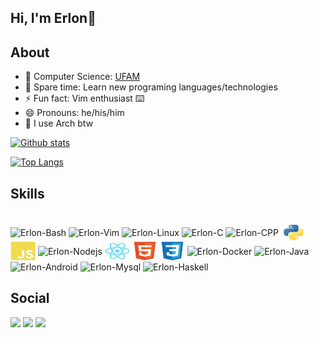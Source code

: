 
<!--
**erlonbie/erlonbie** is a ✨ _special_ ✨ repository because its `README.md` (this file) appears on your GitHub profile.

Here are some ideas to get you started:

- 🔭 I’m currently working on ...
- 🌱 I’m currently learning ...
- 👯 I’m looking to collaborate on ...
- 🤔 I’m looking for help with ...
- 💬 Ask me about ...
- 📫 How to reach me: ...
- 😄 Pronouns: ...
- ⚡ Fun fact: ...
-->
## Hi, I'm Erlon👾

## About

- 🏫 Computer Science: [UFAM](https://ufam.edu.br/)
- 🎇 Spare time: Learn new programing languages/technologies
- ⚡ Fun fact: Vim enthusiast ⌨️
- 😄 Pronouns: he/his/him
- 🐧 I use Arch btw


[![Github stats](https://github-readme-stats.vercel.app/api?username=erlonbie&theme=tokyonight&show_icons=true&hide_border=false&count_private=true&include_all_commits=true&line_height=24.5)](https://github.com/erlonbie/erlonbie#readme)

[![Top Langs](https://github-readme-stats.vercel.app/api/top-langs/?username=erlonbie&hide=css,sass&layout=compact&theme=tokyonight&langs_count=8)](https://github.com/erlonbie/erlonbie#readme) 


<!--<div>
  <a href="https://github.com/erlonbie">
  <img height="180em" src="https://github-readme-stats.vercel.app/api?username=erlonbie&show_icons=truek&include_all_commits=true&count_private=true&theme=ayu-mirage&hide_border=true&border_radius=0"/>
  <img height="180em" src="https://github-readme-stats.vercel.app/api/top-langs/?username=erlonbie&hide=jupyter%20notebook&layout=compact&theme=ayu-mirage&hide_border=true&border_radius=0&langs_count=10"/>
</div> -->

## Skills

<div style="display: inline_block"><br>
  <img align="center" alt="Erlon-Bash" height="30" width="40" src="https://cdn.jsdelivr.net/gh/devicons/devicon/icons/bash/bash-original.svg">
  <img align="center" alt="Erlon-Vim" height="30" width="40" src="https://cdn.jsdelivr.net/gh/devicons/devicon/icons/vim/vim-original.svg">
  <img align="center" alt="Erlon-Linux" height="30" width="40" src="https://cdn.jsdelivr.net/gh/devicons/devicon/icons/linux/linux-original.svg">
  <img align="center" alt="Erlon-C" height="30" width="40" src="https://cdn.jsdelivr.net/gh/devicons/devicon/icons/c/c-original.svg">
  <img align="center" alt="Erlon-CPP" height="30" width="40" src="https://cdn.jsdelivr.net/gh/devicons/devicon/icons/cplusplus/cplusplus-original.svg">
  <img align="center" alt="Erlon-Python" height="30" width="40" src="https://raw.githubusercontent.com/devicons/devicon/master/icons/python/python-original.svg">
  <img align="center" alt="Erlon-Js" height="30" width="40" src="https://raw.githubusercontent.com/devicons/devicon/master/icons/javascript/javascript-plain.svg">
  <img align="center" alt="Erlon-Nodejs" height="30" width="40" src="https://cdn.jsdelivr.net/gh/devicons/devicon/icons/nodejs/nodejs-original.svg">
  <img align="center" alt="Erlon-React" height="30" width="40" src="https://raw.githubusercontent.com/devicons/devicon/master/icons/react/react-original.svg">
  <img align="center" alt="Erlon-HTML" height="30" width="40" src="https://raw.githubusercontent.com/devicons/devicon/master/icons/html5/html5-original.svg">
  <img align="center" alt="Erlon-CSS" height="30" width="40" src="https://raw.githubusercontent.com/devicons/devicon/master/icons/css3/css3-original.svg">
  <img align="center" alt="Erlon-Docker" height="30" width="40" src="https://cdn.jsdelivr.net/gh/devicons/devicon/icons/docker/docker-original.svg">
  <img align="center" alt="Erlon-Java" height="30" width="40" src="https://cdn.jsdelivr.net/gh/devicons/devicon/icons/java/java-original.svg">
  <img align="center" alt="Erlon-Android" height="30" width="40" src="https://cdn.jsdelivr.net/gh/devicons/devicon/icons/android/android-original.svg">
  <img align="center" alt="Erlon-Mysql" height="30" width="40" src="https://cdn.jsdelivr.net/gh/devicons/devicon/icons/mysql/mysql-original-wordmark.svg">
  <img align="center" alt="Erlon-Haskell" height="30" width="40" src="https://cdn.jsdelivr.net/gh/devicons/devicon/icons/haskell/haskell-original.svg">
</div>

## Social

<div> 
  <a href="https://instagram.com/erlonbie" target="_blank"><img src="https://img.shields.io/badge/-Instagram-%23E4405F?style=for-the-badge&logo=instagram&logoColor=white" target="_blank"></a>
   <a href="https://twitter.com/erlonbie" target="_blank"><img src="https://img.shields.io/badge/Twitter-1DA1F2?style=for-the-badge&logo=twitter&logoColor=white" target="_blank"></a>
  <a href="https://www.linkedin.com/in/erlon-bié-096675104" target="_blank"><img src="https://img.shields.io/badge/-LinkedIn-%230077B5?style=for-the-badge&logo=linkedin&logoColor=white" target="_blank"></a> 
 
</div>
